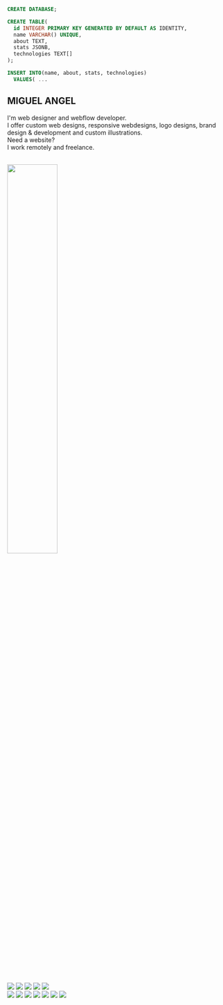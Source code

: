 ```sql
CREATE DATABASE;
```

```sql
CREATE TABLE(
  id INTEGER PRIMARY KEY GENERATED BY DEFAULT AS IDENTITY,
  name VARCHAR() UNIQUE,
  about TEXT,
  stats JSONB,
  technologies TEXT[]
);
```

```sql
INSERT INTO(name, about, stats, technologies)
  VALUES( ...
```

## MIGUEL ANGEL

I'm web designer and webflow developer. <br />
I offer custom web designs, responsive webdesigns, logo designs, brand design & development and custom illustrations. <br />
Need a website? <br />
I work remotely and freelance. <br />

<br />

<div align="left">
  <img width="48%" src="https://github-readme-stats.vercel.app/api?username=miguelangelcipriano&show=reviews,discussions_started,discussions_answered,prs_merged,prs_merged_percentage&show_icons=true&theme=transparent&title_color=ff7b72&text_color=fff&icon_color=ff7b72&border_color=3B4048" />
</div>

<br />

<div align="left">
  <img src="https://img.shields.io/badge/-Javascript-000?style=for-the-badge&logo=javascript&color=151515&logoColor=000&labelColor=ff7b72">
  <img src="https://img.shields.io/badge/-Node.JS-000?style=for-the-badge&logo=node.js&color=151515&logoColor=000&labelColor=ff7b72">
  <img src="https://img.shields.io/badge/-Express.JS-000?style=for-the-badge&logo=express&color=151515&logoColor=000&labelColor=ff7b72">
  <img src="https://img.shields.io/badge/-Sequelize-000?style=for-the-badge&logo=sequelize&color=151515&logoColor=000&labelColor=ff7b72">
  <img src="https://img.shields.io/badge/-PostgreSQL-000?style=for-the-badge&logo=postgresql&color=151515&logoColor=000&labelColor=ff7b72">
</div>
<div align="left">
  <img src="https://img.shields.io/badge/-React.JS-000?style=for-the-badge&logo=react&color=151515&logoColor=000&labelColor=ff7b72">
  <img src="https://img.shields.io/badge/-Redux-000?style=for-the-badge&logo=redux&color=151515&logoColor=000&labelColor=ff7b72">
  <img src="https://img.shields.io/badge/-Figma-000?style=for-the-badge&logo=figma&color=151515&logoColor=000&labelColor=ff7b72">
  <img src="https://img.shields.io/badge/-Bootstrap-000?style=for-the-badge&logo=bootstrap&color=151515&logoColor=000&labelColor=ff7b72">
    <img src="https://img.shields.io/badge/-CSS-000?style=for-the-badge&logo=css3&color=151515&logoColor=000&labelColor=ff7b72">
  <img src="https://img.shields.io/badge/-HTML-000?style=for-the-badge&logo=html5&color=151515&logoColor=000&labelColor=ff7b72">
  <img src="https://img.shields.io/badge/-GIT-000?style=for-the-badge&logo=git&color=151515&logoColor=000&labelColor=ff7b72">  
</div>
